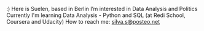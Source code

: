 :) Here is Suelen, based in Berlin
I’m interested in Data Analysis and Politics
Currently I'm learning Data Analysis - Python and SQL (at Redi School, Coursera and Udacity)
How to reach me: silva.s@posteo.net

<!---
sue-slv/sue-slv is a ✨ special ✨ repository because its `README.md` (this file) appears on your GitHub profile.
You can click the Preview link to take a look at your changes.
--->
